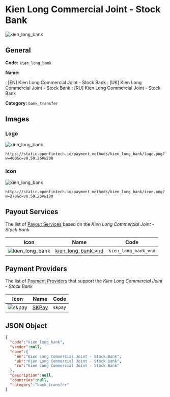 
# Kien Long Commercial Joint - Stock Bank 
![kien_long_bank](https://static.openfintech.io/payment_methods/kien_long_bank/logo.png?w=400&c=v0.59.26#w200)  

## General 
**Code:** `kien_long_bank` 
 
**Name:** 
 
:	[EN] Kien Long Commercial Joint - Stock Bank 
:	[UK] Kien Long Commercial Joint - Stock Bank 
:	[RU] Kien Long Commercial Joint - Stock Bank 
 
**Category:** `bank_transfer` 
 

## Images 

### Logo 
![kien_long_bank](https://static.openfintech.io/payment_methods/kien_long_bank/logo.png?w=400&c=v0.59.26#w200)  

```
https://static.openfintech.io/payment_methods/kien_long_bank/logo.png?w=400&c=v0.59.26#w200
```  

### Icon 
![kien_long_bank](https://static.openfintech.io/payment_methods/kien_long_bank/icon.png?w=278&c=v0.59.26#w100)  

```
https://static.openfintech.io/payment_methods/kien_long_bank/icon.png?w=278&c=v0.59.26#w100
```  

## Payout Services 
 
The list of [Payout Services](/payout-services/) based on the _Kien Long Commercial Joint - Stock Bank_ 

|Icon|Name|Code| 
|:---:|:---:|:---:| 
|![kien_long_bank](https://static.openfintech.io/payout_methods/kien_long_bank/icon.png?w=278&c=v0.59.26#w40) |[kien_long_bank_vnd](/payout-services/kien_long_bank_vnd/)|`kien_long_bank_vnd`| 
 

## Payment Providers 
 
The list of [Payment Providers](/payment-providers/) that support the _Kien Long Commercial Joint - Stock Bank_ 

|Icon|Name|Code| 
|:---:|:---:|:---:| 
|![skpay](https://static.openfintech.io/payment_providers/skpay/icon.png?w=278&c=v0.59.26#w100) |[SKPay](/payment-providers/skpay/)|`skpay`| 
 

## JSON Object 

```json
{
  "code":"kien_long_bank",
  "vendor":null,
  "name":{
    "en":"Kien Long Commercial Joint - Stock Bank",
    "uk":"Kien Long Commercial Joint - Stock Bank",
    "ru":"Kien Long Commercial Joint - Stock Bank"
  },
  "description":null,
  "countries":null,
  "category":"bank_transfer"
}
```  
